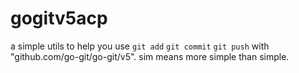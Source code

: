 # gogitv5acp
a simple utils to help you use `git add` `git commit` `git push` with "github.com/go-git/go-git/v5". sim means more simple than simple.
